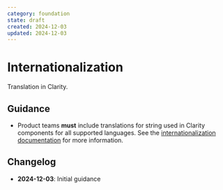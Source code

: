 ```yaml
---
category: foundation
state: draft
created: 2024-12-03
updated: 2024-12-03
---
```


# Internationalization

Translation in Clarity.

## Guidance

- Product teams **must** include translations for string used in Clarity components for all supported languages. See the [internationalization documentation](https://clarity.design/documentation/internationalization) for more information.

## Changelog

- **2024-12-03**: Initial guidance
